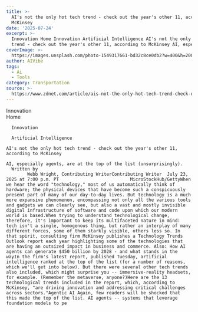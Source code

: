 ```yaml
---
title: >-
  AI's not the only hot tech trend - check out the year's other 11, according to
  McKinsey
date: '2025-07-24'
excerpt: >-
  Innovation Home Innovation Artificial Intelligence AI's not the only hot tech
  trend - check out the year's other 11, according to McKinsey AI, especia...
coverImage: >-
  https://images.unsplash.com/photo-1549317661-bd32c8ce0db2?w=400&h=200&fit=crop&auto=format
author: AIVibe
tags:
  - Ai
  - Tools
category: Transportation
source: >-
  https://www.zdnet.com/article/ais-not-the-only-hot-tech-trend-check-out-the-years-other-11-according-to-mckinsey/
---
```

Innovation      
      Home
    
      Innovation
    
      Artificial Intelligence
       
    AI's not the only hot tech trend - check out the year's other 11, according to McKinsey
     
    AI, especially agents, are at the top of the list (unsurprisingly).
      Written by 
            Webb Wright, Contributing WriterContributing Writer  July 23, 2025 at 7:00 p.m. PT                           MicroStockHub/GettyWhen we hear the word "technology," most of us automatically think of hardware; the physical devices that have become such a conspicuously present part of many of our day-to-day lives. But technology is a much more expansive phenomenon, encompassing not only all the various tools and gadgets we can clearly see, but also a vast and mostly invisible digital infrastructure of software and code upon which our modern world is based.When trying to understand technological change, therefore, it's important to keep its multifaceted nature in mind: tech isn't a single, homogenous thing, but rather an interplay of many different forces, some of them starkly visible, others less so. In that spirit, consulting firm McKinsey publishes a Technology Trends Outlook report each year highlighting some of the technologies that are having an outsized impact in business and commerce. Also: How AI agents can generate $450 billion by 2028 - and what stands in the wayIn the firm's latest report, published Tuesday, artificial intelligence ranked at the top of the list (for a number of reasons, which we'll get into below). But there were several other tech trends also included, which might surprise you -- immersive-reality headsets, for example. (Remember the metaverse, anyone?)Here are the 13 technological trends included in the report, which, according to McKinsey, "are driving innovation and addressing critical challenges across sectors."Agentic AI Again, few readers will be shocked that this made the top of the list. AI agents -- systems that leverage foundation models to pe

